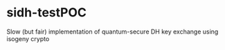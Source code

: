 # sidh-testPOC
Slow (but fair) implementation of quantum-secure DH key exchange using isogeny crypto
